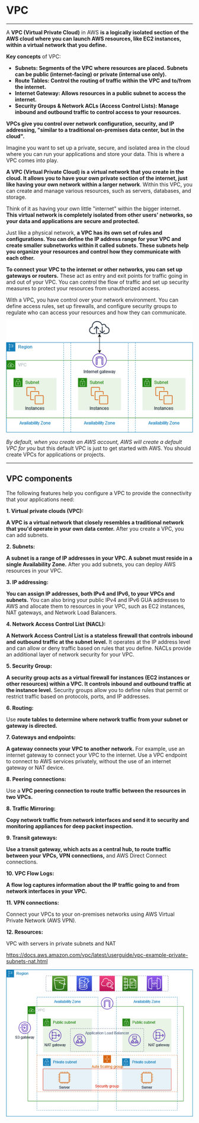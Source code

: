 # VPC

---
A **VPC (Virtual Private Cloud)** in AWS **is a logically isolated section of the AWS cloud where you can launch AWS resources, like EC2 instances, within a virtual network that you define.** 

**Key concepts** of VPC:
- **Subnets: Segments of the VPC where resources are placed. Subnets can be public (internet-facing) or private (internal use only).**
- **Route Tables: Control the routing of traffic within the VPC and to/from the internet.**
- **Internet Gateway: Allows resources in a public subnet to access the internet.**
- **Security Groups & Network ACLs (Access Control Lists): Manage inbound and outbound traffic to control access to your resources.**

**VPCs give you control over network configuration, security, and IP addressing, "similar to a traditional on-premises data center, but in the cloud".**

Imagine you want to set up a private, secure, and isolated area in the cloud where you can run your applications and store your data. This is where a VPC comes into play.

**A VPC (Virtual Private Cloud) is a virtual network that you create in the cloud. It allows you to have your own private section of the internet, just like having your own network within a larger network**. Within this VPC, you can create and manage various resources, such as servers, databases, and storage.

Think of it as having your own little "internet" within the bigger internet. **This virtual network is completely isolated from other users' networks, so your data and applications are secure and protected.**

Just like a physical network, **a VPC has its own set of rules and configurations. You can define the IP address range for your VPC and create smaller subnetworks within it called subnets. These subnets help you organize your resources and control how they communicate with each other.**

**To connect your VPC to the internet or other networks, you can set up gateways or routers.** These act as entry and exit points for traffic going in and out of your VPC. You can control the flow of traffic and set up security measures to protect your resources from unauthorized access.

With a VPC, you have control over your network environment. You can define access rules, set up firewalls, and configure security groups to regulate who can access your resources and how they can communicate.

![VPC sample](./img/0_VPC.png)

*By default, when you create an AWS account, AWS will create a default VPC for you* but this default VPC is just to get started with AWS. You should create VPCs for applications or projects. 


---
## VPC components 

The following features help you configure a VPC to provide the connectivity that your applications need:

**1. Virtual private clouds (VPC):**

**A VPC is a virtual network that closely resembles a traditional network that you'd operate in your own data center.** After you create a VPC, you can add subnets.

**2. Subnets:**

**A subnet is a range of IP addresses in your VPC. A subnet must reside in a single Availability Zone.** After you add subnets, you can deploy AWS resources in your VPC.

**3. IP addressing:**

**You can assign IP addresses, both IPv4 and IPv6, to your VPCs and subnets.** You can also bring your public IPv4 and IPv6 GUA addresses to AWS and allocate them to resources in your VPC, such as EC2 instances, NAT gateways, and Network Load Balancers.

**4. Network Access Control List (NACL):**

**A Network Access Control List is a stateless firewall that controls inbound and outbound traffic at the subnet level.** It operates at the IP address level and can allow or deny traffic based on rules that you define. NACLs provide an additional layer of network security for your VPC.
   
**5. Security Group:**

**A security group acts as a virtual firewall for instances (EC2 instances or other resources) within a VPC. It controls inbound and outbound traffic at the instance level.** Security groups allow you to define rules that permit or restrict traffic based on protocols, ports, and IP addresses.  

**6. Routing:**

Use **route tables to determine where network traffic from your subnet or gateway is directed.**

**7. Gateways and endpoints:**

**A gateway connects your VPC to another network.** For example, use an internet gateway to connect your VPC to the internet. Use a VPC endpoint to connect to AWS services privately, without the use of an internet gateway or NAT device.

**8. Peering connections:**

Use a **VPC peering connection to route traffic between the resources in two VPCs.**

**8. Traffic Mirroring:**

**Copy network traffic from network interfaces and send it to security and monitoring appliances for deep packet inspection.**

**9. Transit gateways:**

**Use a transit gateway, which acts as a central hub, to route traffic between your VPCs, VPN connections,** and AWS Direct Connect connections.

**10. VPC Flow Logs:**

**A flow log captures information about the IP traffic going to and from network interfaces in your VPC.**

**11. VPN connections:**

Connect your VPCs to your on-premises networks using AWS Virtual Private Network (AWS VPN).


**12. Resources:** 

VPC with servers in private subnets and NAT

https://docs.aws.amazon.com/vpc/latest/userguide/vpc-example-private-subnets-nat.html

![VPC complete sample](./img/1_VPC_complete_sample.png)



